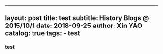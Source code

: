 
---
layout:     post
title:      test
subtitle:   History Blogs @ 2015/10/1
date:       2018-09-25
author:     Xin YAO
catalog: true
tags:
    - test
---

### test
